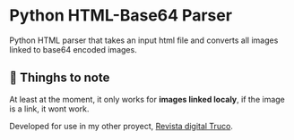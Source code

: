 # Python HTML-Base64 Parser

Python HTML parser that takes an input html file and converts all images linked to base64 encoded images.

## 📓 Thinghs to note

At least at the moment, it only works for **images linked localy**, if the image is a link, it wont work.

Developed for use in my other proyect, [Revista digital Truco](https://github.com/stefanolomo/revista-digital).